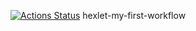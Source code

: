 [![Actions Status](https://github.com/UltraRossa/hexlet-my-first-workflow/workflows/hello-world/badge.svg)](https://github.com/UltraRossa/hexlet-my-first-workflow/actions)
hexlet-my-first-workflow
